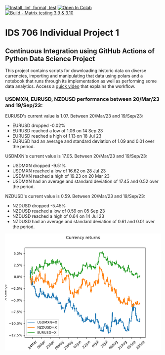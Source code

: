 [![Install, lint, format, test](https://github.com/nogibjj/JCB_project1/actions/workflows/ci.yml/badge.svg)](https://github.com/nogibjj/JCB_project1/actions/workflows/ci.yml)
<a target="_blank" href="https://colab.research.google.com/github/nogibjj/JCB_project1/blob/2afaf6a0b6c81049a06f7606ff4dc52a3ddb22d4/src/yf_currencies_nb.ipynb">
  <img src="https://colab.research.google.com/assets/colab-badge.svg" alt="Open In Colab"/>
</a>
[![Build - Matrix testing 3.9 & 3.10](https://github.com/nogibjj/matrix-testing-JCB/actions/workflows/ci.yml/badge.svg)](https://github.com/nogibjj/matrix-testing-JCB/actions/workflows/ci.yml)

# IDS 706 Individual Project 1

## Continuous Integration using GitHub Actions of Python Data Science Project

This project contains scripts for downloading historic data on diverse currencies, importing and manipulating that data using polars and a notebook that runs through its implementation as well as performing some data analytics. Access a [quick video](https://youtu.be/68yXpxzG0Ds) that explains the workflow.


### USDMXN, EURUSD, NZDUSD performance between 20/Mar/23 and 19/Sep/23:

EURUSD's current value is 1.07.
Between 20/Mar/23 and 19/Sep/23:
- EURUSD dropped -0.02%
- EURUSD reached a low of 1.06 on 14 Sep 23
- EURUSD reached a high of 1.13 on 18 Jul 23
- EURUSD had an average and standard deviation of 1.09 and 0.01 over the period.

USDMXN's current value is 17.05.
Between 20/Mar/23 and 19/Sep/23:
- USDMXN dropped -9.51%
- USDMXN reached a low of 16.62 on 28 Jul 23
- USDMXN reached a high of 19.23 on 20 Mar 23
- USDMXN had an average and standard deviation of 17.45 and 0.52 over the period.

NZDUSD's current value is 0.59.
Between 20/Mar/23 and 19/Sep/23:
- NZDUSD dropped -5.45%
- NZDUSD reached a low of 0.59 on 05 Sep 23
- NZDUSD reached a high of 0.64 on 14 Jul 23
- NZDUSD had an average and standard deviation of 0.61 and 0.01 over the period.

![Currency returns](https://github.com/nogibjj/JCB_project1/blob/main/src/currency_returns.png)
